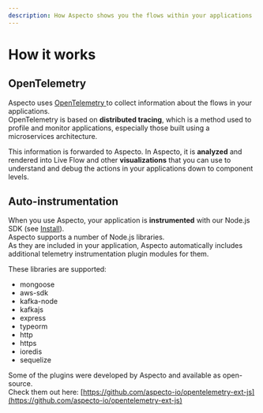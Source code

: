 ```yaml
---
description: How Aspecto shows you the flows within your applications
---
```


# How it works

## OpenTelemetry

Aspecto uses [OpenTelemetry ](https://opentelemetry.io/docs/concepts/what-is-opentelemetry/)to collect information about the flows in your applications.   
OpenTelemetry is based on **distributed tracing**, which is a method used to profile and monitor applications, especially those built using a microservices architecture.  
  
This information is forwarded to Aspecto. In Aspecto, it is **analyzed** and rendered into Live Flow and other **visualizations** that you can use to understand and debug the actions in your applications down to component levels. 

## Auto-instrumentation

When you use Aspecto, your application is **instrumented** with our Node.js SDK \(see [Install](install.md)\).  
Aspecto supports a number of Node.js libraries.   
As they are included in your application, Aspecto automatically includes additional telemetry instrumentation plugin modules for them.

These libraries are supported: 

* mongoose
* aws-sdk 
* kafka-node 
* kafkajs 
* express 
* typeorm 
* http 
* https
* ioredis
* sequelize

Some of the plugins were developed by Aspecto and available as open-source.  
Check them out here: [https://github.com/aspecto-io/opentelemetry-ext-js](https://github.com/aspecto-io/opentelemetry-ext-js)



